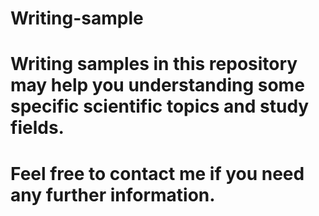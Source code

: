 # Writing-sample
# Writing samples in this repository may help you understanding some specific scientific topics and study fields.
# Feel free to contact me if you need any further information. 
